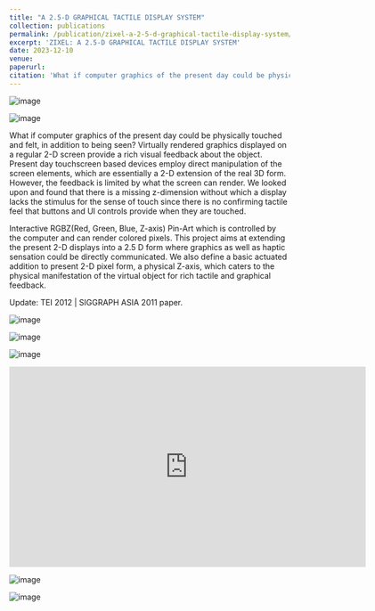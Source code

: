 ```yaml
---
title: "A 2.5-D GRAPHICAL TACTILE DISPLAY SYSTEM"
collection: publications
permalink: /publication/zixel-a-2-5-d-graphical-tactile-display-system/
excerpt: 'ZIXEL: A 2.5-D GRAPHICAL TACTILE DISPLAY SYSTEM'
date: 2023-12-10
venue: 
paperurl: 
citation: 'What if computer graphics of the present day could be physically touched and felt, in addition to being seen? Virtually rendered graphics displayed on a regular 2-D screen provide a rich visual feedback about the object.'
---
```

![image](https://github.com/zwanderer0/zwanderer0.github.io/assets/80713/e89b0a3c-d4cd-4330-bd54-ab24c06bb2ed)

![image](https://github.com/zwanderer0/zwanderer0.github.io/assets/80713/2bf2302c-fe24-482d-9415-afff7c01aa20)

What if computer graphics of the present day could be physically touched and felt, in addition to being seen? Virtually rendered graphics displayed on a regular 2-D screen provide a rich visual feedback about the object. Present day touchscreen based devices employ direct manipulation of the screen elements, which are essentially a 2-D extension of the real 3D form. However, the feedback is limited by what the screen can render. We looked upon and found that there is a missing z-dimension without which a display lacks the stimulus for the sense of touch since there is no confirming tactile feel that buttons and UI controls provide when they are touched. 

Interactive RGBZ(Red, Green, Blue, Z-axis) Pin-Art which is controlled by the computer and can render colored pixels. This project aims at extending the present 2-D displays into a 2.5 D form where graphics as well as haptic sensation could be directly communicated. We also define a basic actuated addition to present 2-D pixel form, a physical Z-axis, which caters to the physical manifestation of the virtual object for rich tactile and graphical feedback. 

Update: TEI 2012 | SIGGRAPH ASIA 2011 paper.

![image](https://github.com/zwanderer0/zwanderer0.github.io/assets/80713/ce687c93-e09a-4e17-8c3c-2c21736660c3)

![image](https://github.com/zwanderer0/zwanderer0.github.io/assets/80713/6e943416-8a1d-4449-a8ae-aaa5151bdbe8)

![image](https://github.com/zwanderer0/zwanderer0.github.io/assets/80713/dad8bef3-6b01-4125-8d19-222c9d2a2c52)

<iframe title="vimeo-player" src="https://player.vimeo.com/video/29779889?h=642d7271fb" width="640" height="360" frameborder="0"    allowfullscreen></iframe>

![image](https://github.com/zwanderer0/zwanderer0.github.io/assets/80713/b2296a11-bdbd-47a4-bd64-bc9ef0624cfe)

![image](https://github.com/zwanderer0/zwanderer0.github.io/assets/80713/8ed3e9b5-a956-4467-86c7-0d6298540ccf)




